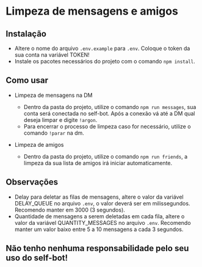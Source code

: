 # Limpeza de mensagens e amigos

## Instalação
   * Altere o nome do arquivo `.env.example` para `.env`. Coloque o token da sua conta na variável TOKEN!
   * Instale os pacotes necessários do projeto com o comando `npm install`.

## Como usar
   * Limpeza de mensagens na DM
     * Dentro da pasta do projeto, utilize o comando `npm run messages`, sua conta será conectada no self-bot.
       Após a conexão vá até a DM qual deseja limpar e digite `!argon`.
     * Para encerrar o processo de limpeza caso for necessário, utilize o comando `!parar` na dm.


   * Limpeza de amigos
     * Dentro da pasta do projeto, utilize o comando `npm run friends`, a limpeza da sua lista de amigos irá iniciar
       automaticamente.

## Observações
* Delay para deletar as filas de mensagens, altere o valor da variável DELAY_QUEUE no arquivo `.env`, o valor deverá ser
  em milissegundos. Recomendo manter em 3000 (3 segundos).
* Quantidade de mensagens a serem deletadas em cada fila, altere o valor da variável QUANTITY_MESSAGES no arquivo `.env`.
  Recomendo manter um valor baixo entre 5 a 10 mensagens a cada 3 segundos.

## Não tenho nenhuma responsabilidade pelo seu uso do self-bot!